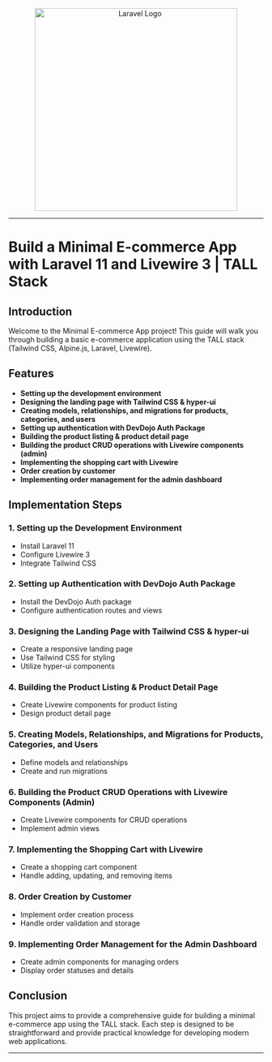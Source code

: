 <p align="center"><a href="https://laravel.com" target="_blank"><img src="https://photos.app.goo.gl/ZT11GR7y973wXrSu8" width="400" alt="Laravel Logo"></a></p>

---

# Build a Minimal E-commerce App with Laravel 11 and Livewire 3 | TALL Stack

## Introduction
Welcome to the Minimal E-commerce App project! This guide will walk you through building a basic e-commerce application using the TALL stack (Tailwind CSS, Alpine.js, Laravel, Livewire).

## Features

- **Setting up the development environment**
- **Designing the landing page with Tailwind CSS & hyper-ui**
- **Creating models, relationships, and migrations for products, categories, and users**
- **Setting up authentication with DevDojo Auth Package**
- **Building the product listing & product detail page**
- **Building the product CRUD operations with Livewire components (admin)**
- **Implementing the shopping cart with Livewire**
- **Order creation by customer**
- **Implementing order management for the admin dashboard**

## Implementation Steps

### 1. Setting up the Development Environment
- Install Laravel 11
- Configure Livewire 3
- Integrate Tailwind CSS

### 2. Setting up Authentication with DevDojo Auth Package
- Install the DevDojo Auth package
- Configure authentication routes and views

### 3. Designing the Landing Page with Tailwind CSS & hyper-ui
- Create a responsive landing page
- Use Tailwind CSS for styling
- Utilize hyper-ui components

### 4. Building the Product Listing & Product Detail Page
- Create Livewire components for product listing
- Design product detail page

### 5. Creating Models, Relationships, and Migrations for Products, Categories, and Users
- Define models and relationships
- Create and run migrations

### 6. Building the Product CRUD Operations with Livewire Components (Admin)
- Create Livewire components for CRUD operations
- Implement admin views

### 7. Implementing the Shopping Cart with Livewire
- Create a shopping cart component
- Handle adding, updating, and removing items

### 8. Order Creation by Customer
- Implement order creation process
- Handle order validation and storage

### 9. Implementing Order Management for the Admin Dashboard
- Create admin components for managing orders
- Display order statuses and details

## Conclusion
This project aims to provide a comprehensive guide for building a minimal e-commerce app using the TALL stack. Each step is designed to be straightforward and provide practical knowledge for developing modern web applications.

---


